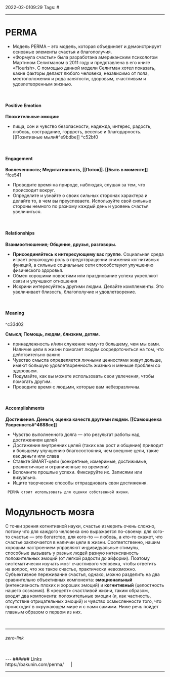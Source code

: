2022-02-0109:29
Tags: #

---
# PERMA
- Модель PERMA – это модель, которая объединяет и демонстрирует основные элементы счастья и благополучия.  
- «Формула счастья» была разработана американским психологом Мартином Селигманом в 2011 году и представлена в его книге «Flourish». С помощью данной модели Селигман хотел показать, какие факторы делают любого человека, независимо от пола, местоположения и рода занятости, здоровым, счастливым и удовлетворенным жизнью. 
</br>

#### **Positive Emotion**
**Пложительные эмоции:** 
- пища, сон и чувство безопасности, надежда, интерес, радость, любовь, сострадание, гордость, веселье и благодарность. [[Позитивные мыли#^e9bdbe]] ^c52bf0
</br>

#### Engagement
**Вовлеченность; Медитативность, [[Поток]]. [[Быть в моменте]]** ^fce541
- Проводите время на природе, наблюдая, слушая за тем, что происходит вокруг.
- Определите и узнайте о своих сильных сторонах характера и делайте то, в чем вы преуспеваете. Используйте свой сильные стороны немного по разному каждый день и уровень счастья увеличиться. 
</br>

#### Relationships
**Взаимоотношения; Общение, друзья, разговоры.**
- **Присоединяйтесь к интересующему вас группе**. Социальная среда играет решающую роль в предотвращении снижения когнитивных функций, а сильные социальные сети способствуют улучшению физического здоровья.
- Обмен хорошими новостями или празднование успеха укрепляют связи и улучшают отношения
- Искрини интересуйтесь другими людми. Делайте комплементы. Это увеличивает близость, благополучие и удовлетворение.
</br>

#### Meaning

^c33d02

**Смысл; Помощь, людям, близким, детям.**
- принадлежность и/или служение чему-то большему, чем мы сами. Наличие цели в жизни помогает людям сосредоточиться на том, что действительно важно
- Чувство смысла определяется личными ценностями живут дольше, имеют большую удовлетворенность жизнью и меньше проблем со здоровьем.
- Подумайте, как вы можете использовать свои увлечения, чтобы помогать другим.
- Проводите время с людьми, которые вам небезразличны.
</br>

#### Accomplishments
**Достижения. Деньги, оценка качеств другими людми. [[Самооценка Увереность#^4688ce]]** 
- Чувство выполненного долга — это результат работы над достижением целей
- Достижение внутренних целей (таких как рост и общение) приводит к большему улучшению благосостояния, чем внешние цели, такие как деньги или слава
- Ставьте SMART-цели (конкретные, измеримые, достижимые, реалистичные и ограниченные по времени)
- Вспомните прошлые успехи. Фиксируйте их. Записями или визуально.
- Ищите творческие способы отпраздновать свои достижения.

` PERMA стоит использовать для оценки собственной жизни.`

# Модульность мозга
С точки зрения когнитивной науки, счастье измерить очень сложно, потому что для каждого человека оно выражается по-своему: для кого-то счастье — это богатство, для кого-то — любовь, а кто-то скажет, что счастье заключается в наличии цели в жизни. Соответственно, нашим хорошим настроением управляют индивидуальные стимулы, способные вызывать у разных людей разную интенсивность положительных эмоций (от легкой радости до эйфории). Поэтому систематически изучать мозг счастливого человека, чтобы ответить на вопрос, что же такое счастье, практически невозможно.
Субъективное переживание счастья, однако, можно разделить на два сравнительно объективных компонента: **эмоциональный** (интенсивность плохих и хороших эмоций) и **когнитивный** (целостность нашего сознания). В «рецепт» счастливой жизни, таким образом, входят два компонента: положительные эмоции (и, как частность, отсутствие отрицательных эмоций) и чувство осмысленности того, что происходит в окружающем мире и с нами самими. Ниже речь пойдет главным образом о первом из них.

</br>

---
###### zero-link </br>

</br>
---
###### Links </br>
https://bakunin.com/perma/
 &emsp; | &emsp; 


---